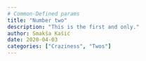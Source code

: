 ```yaml
---
# Common-Defined params
title: "Number two"
description: "This is the first and only."
author: Smakša Kašić
date: 2020-04-03
categories: ["Craziness", "Twos"]
---
```

